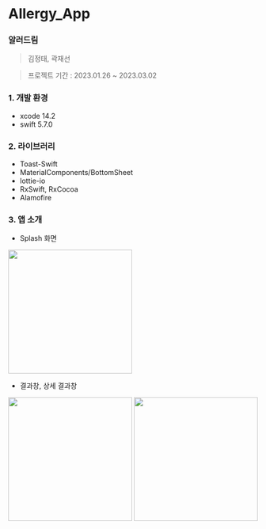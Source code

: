 # Allergy_App

### 알러드림

> 김정태, 곽재선
> 

> 프로젝트 기간 : 2023.01.26 ~ 2023.03.02
> 

### 1. 개발 환경

- xcode 14.2
- swift 5.7.0

### 2. 라이브러리

- Toast-Swift
- MaterialComponents/BottomSheet
- lottie-io
- RxSwift, RxCocoa
- Alamofire

### 3. 앱 소개

- Splash 화면
<img width="250" src="https://user-images.githubusercontent.com/53727139/222715787-bcba072c-9cc8-4488-864d-4f3efdf3c2b0.gif"/>


- 결과창, 상세 결과창
<p>
<img width="250" src="resultView](https://user-images.githubusercontent.com/53727139/222715327-7b9ccdc6-4852-4e2f-9d96-b624f21c9d0e.PNG"/>

<img width="250" src="https://user-images.githubusercontent.com/53727139/222715327-7b9ccdc6-4852-4e2f-9d96-b624f21c9d0e.PNG"/>
</p>

